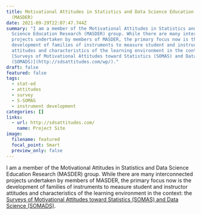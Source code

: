 ```yaml
---
title: Motivational Attitudes in Statistics and Data Science Education Research
  (MASDER)
date: 2021-09-29T22:07:47.744Z
summary: "I am a member of the Motivational Attitudes in Statistics and Data
  Science Education Research (MASDER) group. While there are many interconnected
  projects undertaken by members of MASDER, the primary focus now is the
  development of families of instruments to measure student and instructor
  attitudes and characteristics of the learning environment in the context: the
  [Surveys of Motivational Attitudes toward Statistics (SOMAS) and Data Science
  (SOMADS)](http://sdsattitudes.com/wp/)."
draft: false
featured: false
tags:
  - stat-ed
  - attitudes
  - survey
  - S-SOMAS
  - instrument development
categories: []
links:
  - url: http://sdsattitudes.com/
    name: Project Site
image:
  filename: featured
  focal_point: Smart
  preview_only: false
---
```

I am a member of the Motivational Attitudes in Statistics and Data Science Education Research (MASDER) group. While there are many interconnected projects undertaken by members of MASDER, the primary focus now is the development of families of instruments to measure student and instructor attitudes and characteristics of the learning environment in the context: the [Surveys of Motivational Attitudes toward Statistics (SOMAS) and Data Science (SOMADS)](http://sdsattitudes.com/wp/).